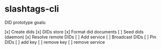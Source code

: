 # slashtags-cli

DID prototype goals:

[x] Create dids
[x] DIDs store
[x] Format did documents
[ ] Seed dids (daemon)
[x] Resolve remote DIDs
[ ] Add service
[ ] Broadcast DIDs
[ ] Pin DIDs
[ ] add key
[ ] remove key
[ ] remove service
